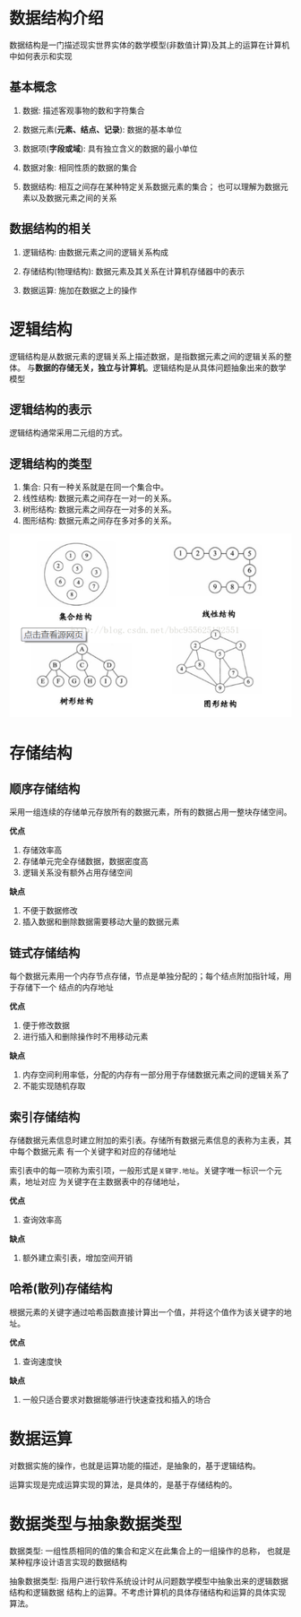 # 数据结构介绍

数据结构是一门描述现实世界实体的数学模型(非数值计算)及其上的运算在计算机中如何表示和实现

## 基本概念

1. 数据: 描述客观事物的数和字符集合

2. 数据元素(**元素、结点、记录**): 数据的基本单位

3. 数据项(**字段或域**): 具有独立含义的数据的最小单位

4. 数据对象: 相同性质的数据的集合

5. 数据结构: 相互之间存在某种特定关系数据元素的集合；
   也可以理解为数据元素以及数据元素之间的关系
   

## 数据结构的相关
1. 逻辑结构: 由数据元素之间的逻辑关系构成

2. 存储结构(物理结构): 数据元素及其关系在计算机存储器中的表示

3. 数据运算: 施加在数据之上的操作

# 逻辑结构 

逻辑结构是从数据元素的逻辑关系上描述数据，是指数据元素之间的逻辑关系的整体。
与**数据的存储无关，独立与计算机**。逻辑结构是从具体问题抽象出来的数学模型

## 逻辑结构的表示
逻辑结构通常采用二元组的方式。

## 逻辑结构的类型

1. 集合: 只有一种关系就是在同一个集合中。
2. 线性结构: 数据元素之间存在一对一的关系。
3. 树形结构: 数据元素之间存在一对多的关系。
4. 图形结构: 数据元素之间存在多对多的关系。

![](./.img/逻辑结构图.png)

# 存储结构

## 顺序存储结构
采用一组连续的存储单元存放所有的数据元素，所有的数据占用一整块存储空间。

**优点**
1. 存储效率高
2. 存储单元完全存储数据，数据密度高
3. 逻辑关系没有额外占用存储空间

**缺点**
1. 不便于数据修改
2. 插入数据和删除数据需要移动大量的数据元素

## 链式存储结构

每个数据元素用一个内存节点存储，节点是单独分配的；每个结点附加指针域，用于存储下一个
结点的内存地址

**优点**
1. 便于修改数据
2. 进行插入和删除操作时不用移动元素

**缺点**
1. 内存空间利用率低，分配的内存有一部分用于存储数据元素之间的逻辑关系了
2. 不能实现随机存取

## 索引存储结构

存储数据元素信息时建立附加的索引表。存储所有数据元素信息的表称为主表，其中每个数据元素
有一个关键字和对应的存储地址

索引表中的每一项称为索引项，一般形式是`关键字.地址`。关键字唯一标识一个元素，地址对应
为关键字在主数据表中的存储地址，

**优点**
1. 查询效率高

**缺点**
1. 额外建立索引表，增加空间开销

## 哈希(散列)存储结构
根据元素的关键字通过哈希函数直接计算出一个值，并将这个值作为该关键字的地址。

**优点**
1. 查询速度快

**缺点**
1. 一般只适合要求对数据能够进行快速查找和插入的场合


# 数据运算

对数据实施的操作，也就是运算功能的描述，是抽象的，基于逻辑结构。

运算实现是完成运算实现的算法，是具体的，是基于存储结构的。

# 数据类型与抽象数据类型

数据类型: 一组性质相同的值的集合和定义在此集合上的一组操作的总称，
也就是某种程序设计语言实现的数据结构

抽象数据类型: 指用户进行软件系统设计时从问题数学模型中抽象出来的逻辑数据结构和逻辑数据
结构上的运算。不考虑计算机的具体存储结构和运算的具体实现算法。
